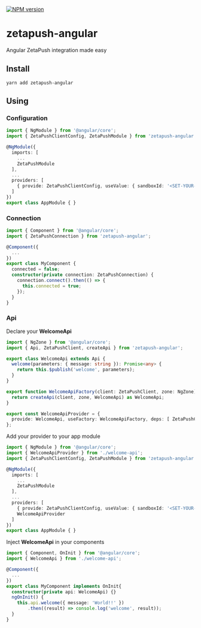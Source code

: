 [![NPM version][npm-version-image]][npm-url]

# zetapush-angular

Angular ZetaPush integration made easy

## Install

```console
yarn add zetapush-angular
```

## Using

### Configuration

```typescript
import { NgModule } from '@angular/core';
import { ZetaPushClientConfig, ZetaPushModule } from 'zetapush-angular';

@NgModule({
  imports: [
    ...
    ZetaPushModule
  ],
  ...
  providers: [
    { provide: ZetaPushClientConfig, useValue: { sandboxId: '<SET-YOUR-SANDBOX-ID>' } }
  ]
})
export class AppModule { }
```

### Connection

```typescript
import { Component } from '@angular/core';
import { ZetaPushConnection } from 'zetapush-angular';

@Component({
  ...
})
export class MyComponent {
  connected = false;
  constructor(private connection: ZetaPushConnection) {
    connection.connect().then(() => {
      this.connected = true;
    });
  }
}
```

### Api

Declare your **WelcomeApi**

```typescript
import { NgZone } from '@angular/core';
import { Api, ZetaPushClient, createApi } from 'zetapush-angular';

export class WelcomeApi extends Api {
  welcome(parameters: { message: string }): Promise<any> {
    return this.$publish('welcome', parameters);
  }
}

export function WelcomeApiFactory(client: ZetaPushClient, zone: NgZone): WelcomeApi {
  return createApi(client, zone, WelcomeApi) as WelcomeApi;
}

export const WelcomeApiProvider = {
  provide: WelcomeApi, useFactory: WelcomeApiFactory, deps: [ ZetaPushClient, NgZone ]
};
```

Add your provider to your app module

```typescript
import { NgModule } from '@angular/core';
import { WelcomeApiProvider } from './welcome-api';
import { ZetaPushClientConfig, ZetaPushModule } from 'zetapush-angular';

@NgModule({
  imports: [
    ...
    ZetaPushModule
  ],
  ...
  providers: [
    { provide: ZetaPushClientConfig, useValue: { sandboxId: '<SET-YOUR-SANDBOX-ID>' } },
    WelcomeApiProvider
  ]
})
export class AppModule { }
```

Inject **WelcomeApi** in your components

```typescript
import { Component, OnInit } from '@angular/core';
import { WelcomeApi } from './welcome-api';

@Component({
  ...
})
export class MyComponent implements OnInit{
  constructor(private api: WelcomeApi) {}
  ngOnInit() {
    this.api.welcome({ message: 'World!!' })
        .then((result) => console.log('welcome', result));
  }
}
```

[npm-version-image]: http://img.shields.io/npm/v/zetapush-angular.svg?style=flat-square
[npm-url]: https://npmjs.org/package/zetapush-angular
